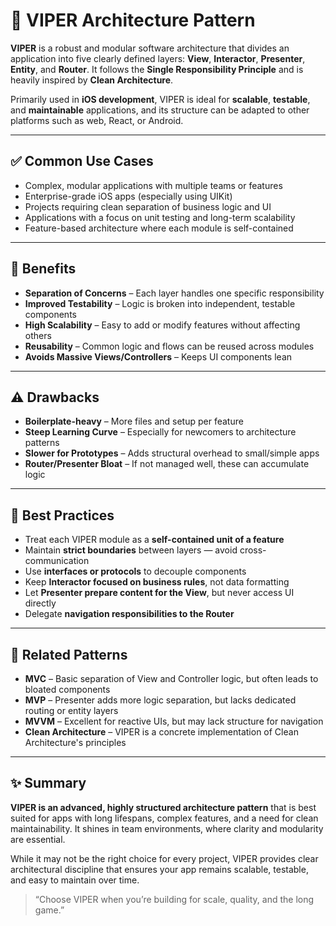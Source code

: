 # 🧩 VIPER Architecture Pattern

**VIPER** is a robust and modular software architecture that divides an application into five clearly defined layers: **View**, **Interactor**, **Presenter**, **Entity**, and **Router**. It follows the **Single Responsibility Principle** and is heavily inspired by **Clean Architecture**.

Primarily used in **iOS development**, VIPER is ideal for **scalable**, **testable**, and **maintainable** applications, and its structure can be adapted to other platforms such as web, React, or Android.

---

## ✅ Common Use Cases

- Complex, modular applications with multiple teams or features
- Enterprise-grade iOS apps (especially using UIKit)
- Projects requiring clean separation of business logic and UI
- Applications with a focus on unit testing and long-term scalability
- Feature-based architecture where each module is self-contained

---

## 🧠 Benefits

- **Separation of Concerns** – Each layer handles one specific responsibility
- **Improved Testability** – Logic is broken into independent, testable components
- **High Scalability** – Easy to add or modify features without affecting others
- **Reusability** – Common logic and flows can be reused across modules
- **Avoids Massive Views/Controllers** – Keeps UI components lean

---

## ⚠️ Drawbacks

- **Boilerplate-heavy** – More files and setup per feature
- **Steep Learning Curve** – Especially for newcomers to architecture patterns
- **Slower for Prototypes** – Adds structural overhead to small/simple apps
- **Router/Presenter Bloat** – If not managed well, these can accumulate logic

---

## 📌 Best Practices

- Treat each VIPER module as a **self-contained unit of a feature**
- Maintain **strict boundaries** between layers — avoid cross-communication
- Use **interfaces or protocols** to decouple components
- Keep **Interactor focused on business rules**, not data formatting
- Let **Presenter prepare content for the View**, but never access UI directly
- Delegate **navigation responsibilities to the Router**

---

## 🔗 Related Patterns

- **MVC** – Basic separation of View and Controller logic, but often leads to bloated components
- **MVP** – Presenter adds more logic separation, but lacks dedicated routing or entity layers
- **MVVM** – Excellent for reactive UIs, but may lack structure for navigation
- **Clean Architecture** – VIPER is a concrete implementation of Clean Architecture's principles

---

## ✨ Summary

**VIPER is an advanced, highly structured architecture pattern** that is best suited for apps with long lifespans, complex features, and a need for clean maintainability. It shines in team environments, where clarity and modularity are essential.

While it may not be the right choice for every project, VIPER provides clear architectural discipline that ensures your app remains scalable, testable, and easy to maintain over time.

> “Choose VIPER when you’re building for scale, quality, and the long game.”
